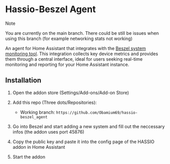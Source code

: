 # Hassio-Beszel Agent

> [!NOTE]
> You are currently on the main branch. There could be still be issues when using this branch (for example networking stats not working)

An agent for Home Assistant that integrates with the [Beszel system monitoring tool](https://github.com/henrygd/beszel). This integration collects key device metrics and provides them through a central interface, ideal for users seeking real-time monitoring and reporting for your Home Assistant instance.

## Installation

1. Open the addon store (Settings/Add-ons/Add-on Store)
2. Add this repo (Three dots/Repositories):

   - Working branch: ```https://github.com/Obamium69/hassio-beszel_agent```
3. Go into Beszel and start adding a new system and fill out the neccessary infos (the addon uses port 45876)
4. Copy the public key and paste it into the config page of the HASSIO addon in Home Assistant
5. Start the addon
